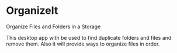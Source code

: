 # OrganizeIt
Organize Files and Folders in a Storage

This desktop app with be used to find duplicate folders and files and remove them. Also it will provide ways to organize files in order.

